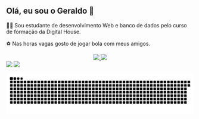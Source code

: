## Olá, eu sou o  Geraldo 🚀


👨‍🎓 Sou estudante de desenvolvimento Web e banco de dados pelo curso de formação da Digital House.

⚽ Nas horas vagas gosto de jogar bola com meus amigos.


<div align="center">
	 <a href="https://github.com/Geraldo11">
	 <img height="180em" src="https://github-readme-stats.vercel.app/api?username=Geraldo11&show_icons=true&theme=dark&include_all_commits=true&count_private=true"/>	
	 <img height="180em" src="https://github-readme-stats.vercel.app/api/top-langs/?username=Geraldo11&layout=compact&langs_count=7&theme=dark"/>
	  </div>
	<a href="https://www.linkedin.com/in/geraldo-batista-8ba193167" target="_blank"><img src="https://img.shields.io/badge/-LinkedIn-%230077B5?style=for-the-badge&logo=linkedin&logoColor=white" target="_blank"></a>
	<a href = "mailto:Geraldobatista322@gmail.com"><img src="https://img.shields.io/badge/-Gmail-%23333?style=for-the-badge&logo=gmail&logoColor=white" target="_blank"></a>

![Snake animation](https://github.com/Geraldo11/Geraldo11/blob/output/github-contribution-grid-snake.svg)

